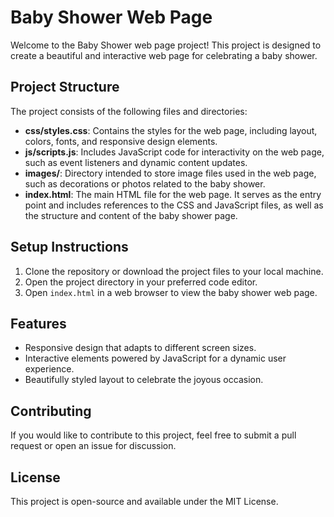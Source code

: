 # Baby Shower Web Page

Welcome to the Baby Shower web page project! This project is designed to create a beautiful and interactive web page for celebrating a baby shower.

## Project Structure

The project consists of the following files and directories:

- **css/styles.css**: Contains the styles for the web page, including layout, colors, fonts, and responsive design elements.
- **js/scripts.js**: Includes JavaScript code for interactivity on the web page, such as event listeners and dynamic content updates.
- **images/**: Directory intended to store image files used in the web page, such as decorations or photos related to the baby shower.
- **index.html**: The main HTML file for the web page. It serves as the entry point and includes references to the CSS and JavaScript files, as well as the structure and content of the baby shower page.

## Setup Instructions

1. Clone the repository or download the project files to your local machine.
2. Open the project directory in your preferred code editor.
3. Open `index.html` in a web browser to view the baby shower web page.

## Features

- Responsive design that adapts to different screen sizes.
- Interactive elements powered by JavaScript for a dynamic user experience.
- Beautifully styled layout to celebrate the joyous occasion.

## Contributing

If you would like to contribute to this project, feel free to submit a pull request or open an issue for discussion.

## License

This project is open-source and available under the MIT License.